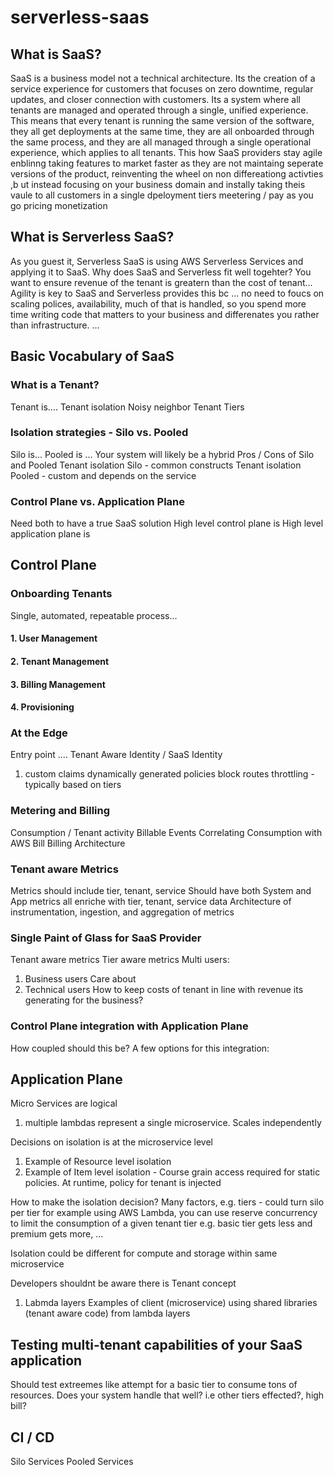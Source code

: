 # serverless-saas

## What is SaaS?
SaaS is a business model not a technical architecture.  Its the creation of a service experience for customers that focuses on zero downtime, regular updates, and closer connection with customers. Its a system where all tenants are managed and operated through a single, unified experience. This means that every tenant is running the same version of the software, they all get deployments at the same time, they are all onboarded through the same process, and they are all managed through a single operational experience, which applies to all tenants. This how SaaS providers stay agile enblinng taking features to market faster as they are not maintaing seperate versions of the product, reinventing the wheel on non differeationg activties ,b ut instead focusing on your business domain and instally taking theis vaule to all customers in a single dpeloyment
tiers
meetering / pay as you go pricing monetization


## What is Serverless SaaS?
As you guest it, Serverless SaaS is using AWS Serverless Services and applying it to SaaS.  Why does SaaS and Serverless fit well togehter?  You want to ensure revenue of the tenant is greatern than the cost of tenant...
Agility is key to SaaS and Serverless provides this bc ... no need to foucs on scaling polices, availability, much of that is handled, so you spend more time writing code that matters to your business and differenates you rather than infrastructure.
...

## Basic Vocabulary of SaaS

### What is a Tenant?
Tenant is....
Tenant isolation
Noisy neighbor
Tenant Tiers

### Isolation strategies - Silo vs. Pooled
Silo is...
Pooled is ...
Your system will likely be a hybrid
Pros / Cons of Silo and Pooled
Tenant isolation Silo - common constructs
Tenant isolation Pooled - custom and depends on the service

### Control Plane vs. Application Plane
Need both to have a true SaaS solution
High level control plane is
High level application plane is


## Control Plane

### Onboarding Tenants
Single, automated, repeatable process...
#### 1. User Management
#### 2. Tenant Management
#### 3. Billing Management
#### 4. Provisioning

### At the Edge
Entry point ....
Tenant Aware Identity / SaaS Identity
1. custom claims
dynamically generated policies
block routes
throttling - typically based on tiers


### Metering and Billing
Consumption / Tenant activity
Billable Events
Correlating Consumption with AWS Bill
Billing Architecture

### Tenant aware Metrics
Metrics should include tier, tenant, service 
Should have both System and App metrics all enriche with tier, tenant, service data
Architecture of instrumentation, ingestion, and aggregation of metrics 


### Single Paint of Glass for SaaS Provider
Tenant aware metrics
Tier aware metrics
Multi users:
1. Business users
Care about 
2. Technical users
How to keep costs of tenant in line with revenue its generating for the business?

### Control Plane integration with Application Plane
How coupled should this be?
A few options for this integration:



## Application Plane

Micro Services are logical 
1. multiple lambdas represent a single microservice.  Scales independently

Decisions on isolation is at the microservice level
1. Example of Resource level isolation
2. Example of Item level isolation - Course grain access required for static policies. At runtime, policy for tenant is injected

How to make the isolation decision?
Many factors, e.g. tiers - could turn silo per tier for example using AWS Lambda, you can use reserve concurrency to limit the consumption of a given tenant tier e.g. basic tier gets less and premium gets more, ...

Isolation could be different for compute and storage within same microservice

Developers shouldnt be aware there is Tenant concept
1. Labmda layers
Examples of client (microservice) using shared libraries (tenant aware code) from lambda layers


## Testing multi-tenant capabilities of your SaaS application
Should test extreemes like attempt for a basic tier to consume tons of resources.  Does your system handle that well? i.e other tiers effected?, high bill?


## CI / CD 
Silo Services
Pooled Services


